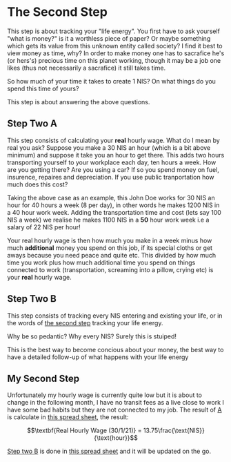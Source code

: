 # The Second Step

This step is about tracking your "life energy". You first have to ask yourself "what is money?" is it a worthless piece of paper? Or maybe something which gets its value from this unknown entity called society? I find it best to view money as time, why? In order to make money one has to sacrafice he's (or hers's) precious time on this planet working, though it may be a job one likes (thus not necessarily a sacrafice) it still takes time.

So how much of your time it takes to create 1 NIS? On what things do you spend this time of yours?

This step is about answering the above questions.

## Step Two A

This step consists of calculating your **real** hourly wage. What do I mean by real you ask? Suppose you make a 30 NIS an hour (which is a bit above minimum) and suppose it take you an hour to get there. This adds two hours transporting yourself to your workplace each day, ten hours a week. How are you getting there? Are you using a car? If so you spend money on fuel, insurence, repaires and depreciation. If you use public tranportation how much does this cost?

Taking the above case as an example, this John Doe works for 30 NIS an hour for 40 hours a week (8 per day), in other words he makes 1200 NIS in a 40 hour work week. Adding the transportation time and cost (lets say 100 NIS a week) we realise he makes 1100 NIS in a **50** hour work week i.e a salary of 22 NIS per hour!

Your real hourly wage is then how much you make in a week minus how much **additional** money you spend on this job, if its special cloths or get aways because you need peace and quite etc. This divided by how much time you work plus how much additional time you spend on things connected to work (transportation, screaming into a pillow, crying etc) is your **real** hourly wage. 

## Step Two B 

This step consists of tracking every NIS entering and existing your life, or in the words of [the second step](#the-second-step) tracking your life energy. 

Why be so pedantic? Why every NIS? Surely this is stuiped!

This is the best way to become concious about your money, the best way to have a detailed follow-up of what happens with your life energy

## My Second Step

Unfortunately my hourly wage is currently quite low but it is about to change in the following month, I have no transit fees as a live close to work I have some bad habits but they are not connected to my job. The result of [A](#step-two-a) is calculate in [this spread sheet](Step2A.csv), the result:

$$\textbf{Real Hourly Wage (30/1/21)} = 13.75\frac{\text{NIS}}{\text{hour}}$$

[Step two B](#step-two-b) is done in [this spread sheet](Step2B.csv) and it will be updated on the go.
